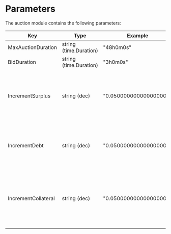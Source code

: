 <!--
order: 5
-->

# Parameters

The auction module contains the following parameters:

| Key                 | Type                   | Example                | Description                                                                           |
|---------------------|------------------------|------------------------|---------------------------------------------------------------------------------------|
| MaxAuctionDuration  | string (time.Duration) | "48h0m0s"              |                                                                                       |
| BidDuration         | string (time.Duration) | "3h0m0s"               |                                                                                       |
| IncrementSurplus    | string (dec)           | "0.050000000000000000" | percentage change in bid required for a new bid on a surplus auction                  |
| IncrementDebt       | string (dec)           | "0.050000000000000000" | percentage change in lot required for a new bid on a debt auction                     |
| IncrementCollateral | string (dec)           | "0.050000000000000000" | percentage change in either bid or lot required for a new bid on a collateral auction |
